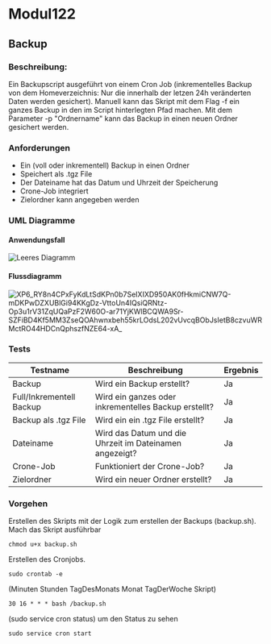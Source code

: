 # Modul122
## Backup

### Beschreibung:
Ein Backupscript ausgeführt von einem Cron Job (inkrementelles Backup von dem Homeverzeichnis: Nur die innerhalb der letzen 24h veränderten Daten werden gesichert). Manuell kann das Skript mit dem Flag -f ein ganzes Backup in den im Script hinterlegten Pfad machen. Mit dem Parameter -p "Ordnername" kann das Backup in einen neuen Ordner gesichert werden.


### Anforderungen
- Ein (voll oder inkrementell) Backup in einen Ordner
- Speichert als .tgz File
- Der Dateiname hat das Datum und Uhrzeit der Speicherung
- Crone-Job integriert
- Zielordner kann angegeben werden


### UML Diagramme
#### Anwendungsfall
![Leeres Diagramm](https://user-images.githubusercontent.com/71868170/177398862-934c843b-5e81-42b5-94e7-20a37e83ed43.png)

#### Flussdiagramm
![XP6_RY8n4CPxFyKdLtSdKPn0b7SeIXIXD950AK0fHkmiCNW7Q-mDKPwDZXUBlGi94KKgDz-VttoUn4IQsiQRNtz-Op3u1rV31ZqUQaPzF2W60O-ar71YjKWlBCQWA9Sr-SZFiBD4Kf5MM3ZseQOAhwnxbeh55krLOdsL202vUvcqBObJsIetB8czvuWRMctRO44HDCnQphszfNZE64-xA_](https://user-images.githubusercontent.com/71868170/177403545-f9b249db-9ef5-4c14-9938-71aaf8b5f6cc.png)


### Tests
| Testname  | Beschreibung | Ergebnis
| ------------- | ------------- | ------------- | 
| Backup  | Wird ein Backup erstellt?  | Ja |
| Full/Inkrementell Backup  | Wird ein ganzes oder inkrementelles Backup erstellt? | Ja |
| Backup als .tgz File  | Wird ein ein .tgz File erstellt?  | Ja |
| Dateiname  | Wird das Datum und die Uhrzeit im Dateinamen angezeigt?  | Ja |
| Crone-Job  | Funktioniert der Crone-Job? | Ja |
| Zielordner  | Wird ein neuer Ordner erstellt? | Ja |


### Vorgehen
Erstellen des Skripts mit der Logik zum erstellen der Backups (backup.sh). Mach das Skript ausführbar

```
chmod u+x backup.sh
```

Erstellen des Cronjobs.

```
sudo crontab -e
```
(Minuten Stunden TagDesMonats Monat TagDerWoche Skript)

```
30 16 * * * bash /backup.sh

```
(sudo service cron status) um den Status zu sehen

```
sudo service cron start
```
